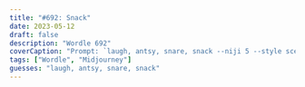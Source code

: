 ```yaml
---
title: "#692: Snack"
date: 2023-05-12
draft: false
description: "Wordle 692"
coverCaption: "Prompt: `laugh, antsy, snare, snack --niji 5 --style scenic`"
tags: ["Wordle", "Midjourney"]
guesses: "laugh, antsy, snare, snack"
---
```

